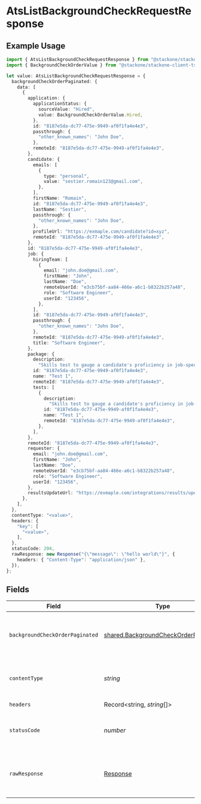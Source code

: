 # AtsListBackgroundCheckRequestResponse

## Example Usage

```typescript
import { AtsListBackgroundCheckRequestResponse } from "@stackone/stackone-client-ts/sdk/models/operations";
import { BackgroundCheckOrderValue } from "@stackone/stackone-client-ts/sdk/models/shared";

let value: AtsListBackgroundCheckRequestResponse = {
  backgroundCheckOrderPaginated: {
    data: [
      {
        application: {
          applicationStatus: {
            sourceValue: "Hired",
            value: BackgroundCheckOrderValue.Hired,
          },
          id: "8187e5da-dc77-475e-9949-af0f1fa4e4e3",
          passthrough: {
            "other_known_names": "John Doe",
          },
          remoteId: "8187e5da-dc77-475e-9949-af0f1fa4e4e3",
        },
        candidate: {
          emails: [
            {
              type: "personal",
              value: "sestier.romain123@gmail.com",
            },
          ],
          firstName: "Romain",
          id: "8187e5da-dc77-475e-9949-af0f1fa4e4e3",
          lastName: "Sestier",
          passthrough: {
            "other_known_names": "John Doe",
          },
          profileUrl: "https://exmaple.com/candidate?id=xyz",
          remoteId: "8187e5da-dc77-475e-9949-af0f1fa4e4e3",
        },
        id: "8187e5da-dc77-475e-9949-af0f1fa4e4e3",
        job: {
          hiringTeam: [
            {
              email: "john.doe@gmail.com",
              firstName: "John",
              lastName: "Doe",
              remoteUserId: "e3cb75bf-aa84-466e-a6c1-b8322b257a48",
              role: "Software Engineer",
              userId: "123456",
            },
          ],
          id: "8187e5da-dc77-475e-9949-af0f1fa4e4e3",
          passthrough: {
            "other_known_names": "John Doe",
          },
          remoteId: "8187e5da-dc77-475e-9949-af0f1fa4e4e3",
          title: "Software Engineer",
        },
        package: {
          description:
            "Skills test to gauge a candidate's proficiency in job-specific skills",
          id: "8187e5da-dc77-475e-9949-af0f1fa4e4e3",
          name: "Test 1",
          remoteId: "8187e5da-dc77-475e-9949-af0f1fa4e4e3",
          tests: [
            {
              description:
                "Skills test to gauge a candidate's proficiency in job-specific skills",
              id: "8187e5da-dc77-475e-9949-af0f1fa4e4e3",
              name: "Test 1",
              remoteId: "8187e5da-dc77-475e-9949-af0f1fa4e4e3",
            },
          ],
        },
        remoteId: "8187e5da-dc77-475e-9949-af0f1fa4e4e3",
        requester: {
          email: "john.doe@gmail.com",
          firstName: "John",
          lastName: "Doe",
          remoteUserId: "e3cb75bf-aa84-466e-a6c1-b8322b257a48",
          role: "Software Engineer",
          userId: "123456",
        },
        resultsUpdateUrl: "https://exmaple.com/integrations/results/update",
      },
    ],
  },
  contentType: "<value>",
  headers: {
    "key": [
      "<value>",
    ],
  },
  statusCode: 204,
  rawResponse: new Response("{\"message\": \"hello world\"}", {
    headers: { "Content-Type": "application/json" },
  }),
};
```

## Fields

| Field                                                                                               | Type                                                                                                | Required                                                                                            | Description                                                                                         |
| --------------------------------------------------------------------------------------------------- | --------------------------------------------------------------------------------------------------- | --------------------------------------------------------------------------------------------------- | --------------------------------------------------------------------------------------------------- |
| `backgroundCheckOrderPaginated`                                                                     | [shared.BackgroundCheckOrderPaginated](../../../sdk/models/shared/backgroundcheckorderpaginated.md) | :heavy_minus_sign:                                                                                  | The list of background check requests was retrieved.                                                |
| `contentType`                                                                                       | *string*                                                                                            | :heavy_check_mark:                                                                                  | HTTP response content type for this operation                                                       |
| `headers`                                                                                           | Record<string, *string*[]>                                                                          | :heavy_check_mark:                                                                                  | N/A                                                                                                 |
| `statusCode`                                                                                        | *number*                                                                                            | :heavy_check_mark:                                                                                  | HTTP response status code for this operation                                                        |
| `rawResponse`                                                                                       | [Response](https://developer.mozilla.org/en-US/docs/Web/API/Response)                               | :heavy_check_mark:                                                                                  | Raw HTTP response; suitable for custom response parsing                                             |